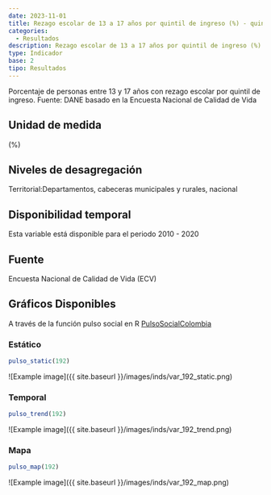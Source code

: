 ```yaml
---
date: 2023-11-01
title: Rezago escolar de 13 a 17 años por quintil de ingreso (%) - quintil 5 (zona)
categories:
  - Resultados
description: Rezago escolar de 13 a 17 años por quintil de ingreso (%) - quintil 5
type: Indicador
base: 2
tipo: Resultados
--- 
```


Porcentaje de personas entre 13 y 17 años con rezago escolar por quintil de ingreso.
Fuente: DANE basado en la Encuesta Nacional de Calidad de Vida

## Unidad de medida
(%)

## Niveles de desagregación
Territorial:Departamentos, cabeceras municipales y rurales, nacional

## Disponibilidad temporal
Esta variable está disponible para el periodo 2010 - 2020

## Fuente
Encuesta Nacional de Calidad de Vida (ECV)

## Gráficos Disponibles

A través de la función pulso social en R [PulsoSocialColombia](https://github.com/pulsosocialcolombia/PulsoSocialColombia)

### Estático

``` R
pulso_static(192)
```

![Example image]({{ site.baseurl }}/images/inds/var_192_static.png)

### Temporal

``` R
pulso_trend(192)
```

![Example image]({{ site.baseurl }}/images/inds/var_192_trend.png)

### Mapa

``` R
pulso_map(192)
```

![Example image]({{ site.baseurl }}/images/inds/var_192_map.png)